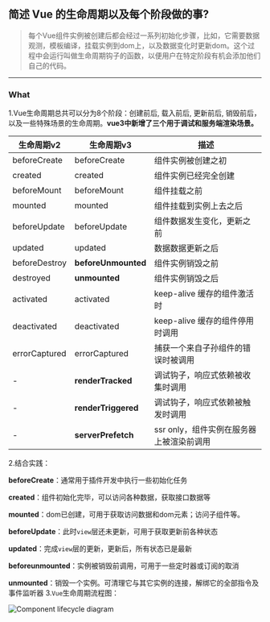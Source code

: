 ## 简述 Vue 的生命周期以及每个阶段做的事?
>每个Vue组件实例被创建后都会经过一系列初始化步骤，比如，它需要数据观测，模板编译，挂载实例到dom上，以及数据变化时更新dom。这个过程中会运行叫做生命周期钩子的函数，以便用户在特定阶段有机会添加他们自己的代码。
---
### What
1.Vue生命周期总共可以分为8个阶段：创建前后, 载入前后, 更新前后, 销毁前后，以及一些特殊场景的生命周期。**vue3中新增了三个用于调试和服务端渲染场景。**

| 生命周期v2    | 生命周期v3          | 描述                                     |
| ------------- | ------------------- | ---------------------------------------- |
| beforeCreate  | beforeCreate        | 组件实例被创建之初                       |
| created       | created             | 组件实例已经完全创建                     |
| beforeMount   | beforeMount         | 组件挂载之前                             |
| mounted       | mounted             | 组件挂载到实例上去之后                   |
| beforeUpdate  | beforeUpdate        | 组件数据发生变化，更新之前               |
| updated       | updated             | 数据数据更新之后                         |
| beforeDestroy | **beforeUnmounted** | 组件实例销毁之前                         |
| destroyed     | **unmounted**       | 组件实例销毁之后                         |
| activated     | activated           | keep-alive 缓存的组件激活时              |
| deactivated   | deactivated         | keep-alive 缓存的组件停用时调用          |
| errorCaptured | errorCaptured       | 捕获一个来自子孙组件的错误时被调用       |
| -             | **renderTracked**   | 调试钩子，响应式依赖被收集时调用         |
| -             | **renderTriggered** | 调试钩子，响应式依赖被触发时调用         |
| -             | **serverPrefetch**  | ssr only，组件实例在服务器上被渲染前调用 |

2.结合实践：

**beforeCreate**：通常用于插件开发中执行一些初始化任务

**created**：组件初始化完毕，可以访问各种数据，获取接口数据等

**mounted**：dom已创建，可用于获取访问数据和dom元素；访问子组件等。

**beforeUpdate**：此时`view`层还未更新，可用于获取更新前各种状态

**updated**：完成`view`层的更新，更新后，所有状态已是最新

**beforeunmounted**：实例被销毁前调用，可用于一些定时器或订阅的取消

**unmounted**：销毁一个实例。可清理它与其它实例的连接，解绑它的全部指令及事件监听器
3.`Vue`生命周期流程图：

![Component lifecycle diagram](https://gitee.com/57code/picgo/raw/master/lifecycle.cec11dcc.png)